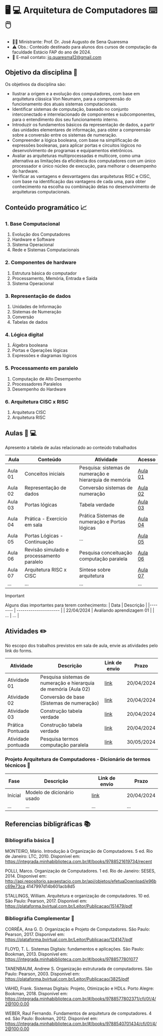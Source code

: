 # 🖥️ 💻  Arquitetura de Computadores ⌨️🖱️  #
* 👨‍🏫 Ministrante: Prof. Dr. José Augusto de Sena Quaresma
* ⚠️ Obs.: Conteúdo destinado para alunos dos cursos de computação da faculdade Estácio FAP do ano de 2024.
* 📧 E-mail contato: jq.quaresma12@gmail.com
  
## Objetivo da disciplina 🎯 ##
Os objetivos da disciplina são: 
* Ilustrar a origem e a evolução dos computadores, com base em arquitetura clássica Von Neumann, para a compreensão do funcionamento dos atuais sistemas computacionais.
* Identificar sistemas de computação, baseado no conjunto interconectado e inter­relacionado de componentes e subcomponentes, para o entendimento dos seu funcionamento interno.
* Introduzir os fundamentos básicos da representação de dados, a partir das unidades elementares de informação, para obter a compreensão sobre a conversão entre os sistemas de numeração.
* Compreender a lógica booleana, com base na simplificação de expressões booleanas, para aplicar portas e circuitos lógicos no desenvolvimento de programas e equipamentos eletrônicos.
* Avaliar as arquiteturas multiprocessadas e multicore, como uma alternativa as limitações da eficiência dos computadores com um único processador e único núcleo de execução, para melhorar o desempenho do hardware.
* Verificar as vantagens e desvantagens das arquiteturas RISC e CISC, com base na identificação das vantagens de cada uma, para obter conhecimento na escolha ou combinação delas no desenvolvimento de arquiteturas computacionais. 


## Conteúdo programático  :chart_with_upwards_trend: ##

### 1. Base Computacional ###
1. Evolução dos Computadores
2. Hardware e Software
3. Sistema Operacional
4. Rede e Sistemas Computacionais
    
### 2. Componentes de hardware ### 
1. Estrutura básica do computador
2. Processamento, Memória, Entrada e Saída
3. Sistema Operacional
    
### 3. Representação de dados ### 
1. Unidades de Informação
2. Sistemas de Numeração
3. Conversão
4. Tabelas de dados

### 4. Lógica digital
1. Álgebra booleana
2. Portas e Operações lógicas
3. Expressões e diagramas lógicos 

### 5. Processamento em paralelo ###
1. Computação de Alto Desempenho
2. Processadores Paralelos
3. Desempenho do Hardware 

### 6. Arquitetura CISC x RISC ###
1. Arquitetura CISC
2. Arquitetura RISC



## Aulas :microphone: :computer: ##

Apresento a tabela de aulas relacionado ao conteúdo trabalhados

| Aula    | Conteúdo              | Atividade         | Acesso      |
|-------- | ----------------------|------------------ | ----------- 
| Aula 01 | Conceitos iniciais    | Pesquisa: sistemas de numeração e hierarquia de memória | [Aula 01](arquitetura-de-compuradores/aulas/aula01_arquitetura.pdf)  |
| Aula 02 | Representação de dados    | Conversão sistemas de numeração | [Aula 02](arquitetura-de-compuradores/aulas/aula02_arquitetura.pdf)  |
| Aula 03 | Portas lógicas    | Tabela verdade| [Aula 03](arquitetura-de-compuradores/aulas/aula03_arquitetura.pdf)  |
| Aula 04 | Prática - Exercício em sala   | Prática Sistemas de numeração e Portas lógicas| [Aula 04](arquitetura-de-compuradores/aulas/aula04_arquitetura.pdf)  |
| Aula 05 | Portas Lógicas - Continuação   | ... | [Aula 05](arquitetura-de-compuradores/aulas/aula05.pdf) |
| Aula 06 | Revisão simulado e processamento paralelo   | Pesquisa conceituação computação paralela | [Aula 06](arquitetura-de-compuradores/aulas/aula06.pdf) |
| Aula 07 |Arquitetura RISC x CISC   | Sintese sobre arquitetura | [Aula 07](arquitetura-de-compuradores/aulas/aula07.pdf) |
| ... |...   | ... | ... |




> [!IMPORTANT]  
> Alguns dias importantes para terem conhecimento:
> | Data       | Descrição                     | 
> |--------    | ----------------------        |
> | 22/04/2024 | Avaliando aprendizagem  01    |
> | ...        | ...                           |




## Atividades :pencil2: ##

No escopo dos trabalhos previstos em sala de aula, envie as atividades pelo link do forms.


| Atividade | Descrição | Link de envio | Prazo |
|---------- | ----------|-------------- | ----- |
| Atividade 01 | Pesquisa sistemas de numeração e hierarquia de memória (Aula 02)  | [link](https://forms.gle/DbdmLHmQKhdA7ts89) | 20/04/2024 |
| Atividade 02 | Conversão de base (Sistemas de numeração)  | [link](https://forms.gle/inxJAr8UMVwu2Czw5) | 20/04/2024 |
| Atividade 03 | Construção tabela verdade  | [link](https://forms.gle/ZKiKce8pzQnxcvMg9) | 20/04/2024 |
| Prática Pontuada | Construção tabela verdade  | [link](https://forms.gle/3JQE6peypS2WGkr89) | 20/04/2024 |
| Atividade pontuada | Pesquisa termos computação paralela  | [link](https://forms.gle/XnvEgSkiadZDyBEy8) | 30/05/2024 |



### Projeto Arquitetura de Computadores - Dicionário de termos técnicos :pushpin: ###


| Fase | Descrição | Link de envio | Prazo |
|---------- | ----------|-------------- | ----- |
|Inícial | Modelo de dicionário usado | [link](https://forms.gle/gxk94usxqunEmRqf6) | 20/04/2024 |
|... | ... |... | ... |




## Referencias bibligráficas :books: ## 

### Bibliográfia básica :book: ###

MONTEIRO, Mário. Introdução à Organização de Computadores. 5 ed. Rio de Janeiro: LTC, 2010. Disponível em: https://integrada.minhabiblioteca.com.br/#/books/978­85­216­1973­4/recent 

POLLI, Marco. Organização de Computadores. 1 ed. Rio de Janeiro: SESES, 2014. Disponível em: http://api.repositorio.savaestacio.com.br/api/objetos/efetuaDownload/e96bc69e­73ca­ 4147­997d­14b601acb8d5 

STALLINGS, William. Arquitetura e organização de computadores. 10 ed. São Paulo: Pearson, 2017. Disponível em: https://plataforma.bvirtual.com.br/Leitor/Publicacao/151479/pdf 


### Bibliográfia Complementar :book: ###

CORRÊA, Ana G. D. Organização e Projeto de Computadores. São Paulo: Pearson, 2017. Disponível em: https://plataforma.bvirtual.com.br/Leitor/Publicacao/124147/pdf 

FLOYD, T. L. Sistemas Digitais: fundamentos e aplicações. São Paulo: Bookman, 2013. Disponível em: https://integrada.minhabiblioteca.com.br/#/books/9788577801077 

TANENBAUM, Andrew S. Organização estruturada de computadores. São Paulo: Pearson, 2003. Disponível em: https://plataforma.bvirtual.com.br/Leitor/Publicacao/3825/pdf 

VAHID, Frank. Sistemas Digitais: Projeto, Otimização e HDLs. Porto Alegre: Bookman, 2018. Disponível em: https://integrada.minhabiblioteca.com.br/#/books/9788577802371/cfi/0!/4/2@100:0.00 

WEBER, Raul Fernando. Fundamentos de arquitetura de computadores. 4 ed. São Paulo: Bookman, 2012. Disponível em: https://integrada.minhabiblioteca.com.br/#/books/9788540701434/cfi/0!/4/2@100:0.00 



